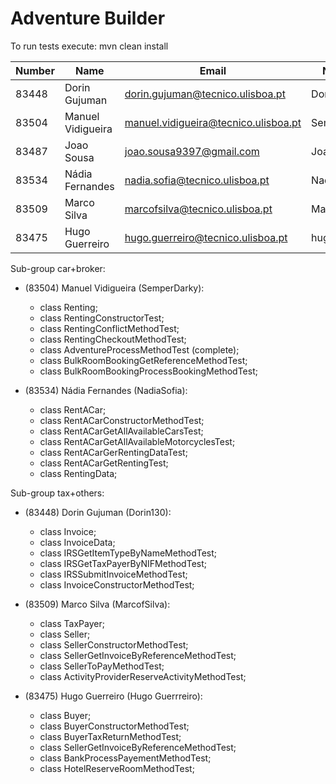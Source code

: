 ﻿# Adventure Builder

To run tests execute: mvn clean install


|   Number   |          Name           |            Email                     |      Name GitHUb	| Group |
| ---------- | ----------------------- | ------------------------------------ | -------------------	| ----- |
| 83448      | Dorin Gujuman           | dorin.gujuman@tecnico.ulisboa.pt     | Dorin130       		|   15  |
| 83504      | Manuel Vidigueira       | manuel.vidigueira@tecnico.ulisboa.pt | SemperDarky    		|   15  |
| 83487      | Joao Sousa              | joao.sousa9397@gmail.com             | JoaoPBSousa    		|   15  |
| 83534      | Nádia Fernandes         | nadia.sofia@tecnico.ulisboa.pt       | NadiaSofia     		|   15  |
| 83509      | Marco Silva             | marcofsilva@tecnico.ulisboa.pt       | MarcofSilva    		|   15  |
| 83475      | Hugo Guerreiro          | hugo.guerreiro@tecnico.ulisboa.pt    | hugosilvaguerreiro  |   15  |

Sub-group car+broker:
 - (83504) Manuel Vidigueira (SemperDarky):
 	* class Renting;
 	* class RentingConstructorTest;
 	* class RentingConflictMethodTest;
 	* class RentingCheckoutMethodTest;
 	* class AdventureProcessMethodTest (complete);
 	* class BulkRoomBookingGetReferenceMethodTest;
 	* class BulkRoomBookingProcessBookingMethodTest;
	
 - (83534) Nádia Fernandes (NadiaSofia):
 	* class RentACar;
 	* class RentACarConstructorMethodTest;
 	* class RentACarGetAllAvailableCarsTest;
 	* class RentACarGetAllAvailableMotorcyclesTest;
 	* class RentACarGerRentingDataTest;
 	* class RentACarGetRentingTest;
 	* class RentingData;
 	
Sub-group tax+others:
 - (83448) Dorin Gujuman (Dorin130):
 	* class Invoice;
 	* class InvoiceData;
 	* class IRSGetItemTypeByNameMethodTest;
 	* class IRSGetTaxPayerByNIFMethodTest;
 	* class IRSSubmitInvoiceMethodTest;
 	* class InvoiceConstructorMethodTest;

 - (83509) Marco Silva (MarcofSilva):
 	* class TaxPayer;
 	* class Seller;
 	* class SellerConstructorMethodTest;
 	* class SellerGetInvoiceByReferenceMethodTest;
 	* class SellerToPayMethodTest;
 	* class ActivityProviderReserveActivityMethodTest;
	
 - (83475) Hugo Guerreiro (Hugo Guerrreiro):
 	* class Buyer;
 	* class BuyerConstructorMethodTest;
 	* class BuyerTaxReturnMethodTest;
 	* class SellerGetInvoiceByReferenceMethodTest;
 	* class BankProcessPayementMethodTest;
 	* class HotelReserveRoomMethodTest;

